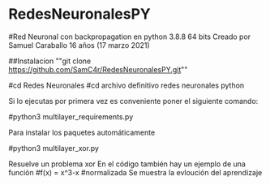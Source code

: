 # RedesNeuronalesPY

#Red Neuronal con backpropagation en python 3.8.8 64 bits
Creado por Samuel Caraballo 16 años (17 marzo 2021)

##Instalacion
""git clone https://github.com/SamC4r/RedesNeuronalesPY.git""

#cd Redes Neuronales
#cd archivo definitivo redes neuronales python

Si lo ejecutas por primera vez es conveniente poner el siguiente comando:

#python3 multilayer_requirements.py

Para instalar los paquetes automáticamente

#python3 multilayer_xor.py

Resuelve un problema xor
En el código también hay un ejemplo de una función #f(x) = x^3-x #normalizada 
Se muestra la evloución del aprendizaje





